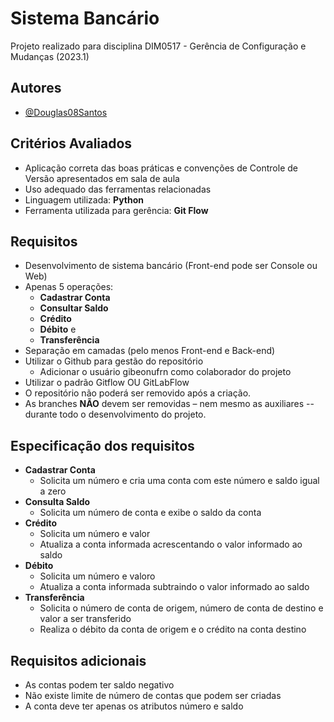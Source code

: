 # Sistema Bancário

Projeto realizado para disciplina DIM0517 - Gerência de Configuração e Mudanças (2023.1)

## Autores

- [@Douglas08Santos](https://github.com/Douglas08Santos)

## Critérios Avaliados

- Aplicação correta das boas práticas e convenções de Controle de Versão apresentados
em sala de aula
- Uso adequado das ferramentas relacionadas
- Linguagem utilizada: **Python**
- Ferramenta utilizada para gerência: **Git Flow**


## Requisitos

- Desenvolvimento de sistema bancário (Front-end pode ser Console ou Web)
- Apenas 5 operações: 
    - **Cadastrar Conta**
    - **Consultar Saldo**
    - **Crédito**
    - **Débito** e
    - **Transferência**
- Separação em camadas (pelo menos Front-end e Back-end)
- Utilizar o Github para gestão do repositório
    - Adicionar o usuário gibeonufrn como colaborador do projeto
- Utilizar o padrão Gitflow OU GitLabFlow
- O repositório não poderá ser removido após a criação.
- As branches **NÃO** devem ser removidas – nem mesmo as auxiliares -- durante todo o desenvolvimento do projeto.

## Especificação dos requisitos

- **Cadastrar Conta**
    - Solicita um número e cria uma conta com este número e saldo igual a zero
- **Consulta Saldo**
    - Solicita um número de conta e exibe o saldo da conta
- **Crédito**
    - Solicita um número e valor
    - Atualiza a conta informada acrescentando o valor informado ao saldo
- **Débito**
    - Solicita um número e valoro
    - Atualiza a conta informada subtraindo o valor informado ao saldo
- **Transferência**
    - Solicita o número de conta de origem, número de conta de destino e valor a ser transferido
    - Realiza o débito da conta de origem e o crédito na conta destino

## Requisitos adicionais
- As contas podem ter saldo negativo
- Não existe limite de número de contas que podem ser criadas
- A conta deve ter apenas os atributos número e saldo